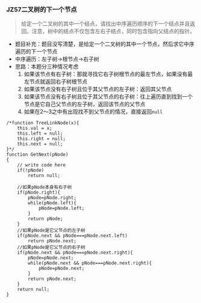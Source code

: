 ### JZ57二叉树的下一个节点
> 给定一个二叉树的其中一个结点，请找出中序遍历顺序的下一个结点并且返回。注意，树中的结点不仅包含左右子结点，同时包含指向父结点的指针。

- 题目补充：题目没写清楚，是给定一个二叉树的其中一个节点，然后求它中序遍历的下一个节点
- 中序遍历：左子树->根节点->右子树
- 思路：本题分三种情况考虑
	1. 如果该节点有右子树：那就寻找它右子树根节点的最左节点，如果没有最左节点就返回右子树根节点
	2. 如果该节点没有右子树且位于其父节点的左子树：返回其父节点
	3. 如果该节点没有右子树且位于其父节点的右子树：往上遍历直到找到一个节点是它自己父节点的左子树，返回该节点的父节点
	4. 如果在2～3之中有出现找不到父节点的情况，直接返回`null`

```
/*function TreeLinkNode(x){
    this.val = x;
    this.left = null;
    this.right = null;
    this.next = null;
}*/
function GetNext(pNode)
{
    // write code here
    if(!pNode)
        return null;
    
    //如果pNode本身有右子树
    if(pNode.right){
        pNode=pNode.right;
        while(pNode.left){
            pNode=pNode.left;
        }
        return pNode;
    }
    //如果pNode是它父节点的左子树
    if(pNode.next && pNode===pNode.next.left)
        return pNode.next;
    //如果pNode是它父节点的右子树
    if(pNode.next && pNode===pNode.next.right){
        pNode=pNode.next;
        while(pNode.next && pNode===pNode.next.right){
            pNode=pNode.next;
        }
        return pNode.next;
    }
    return null;
}
```
